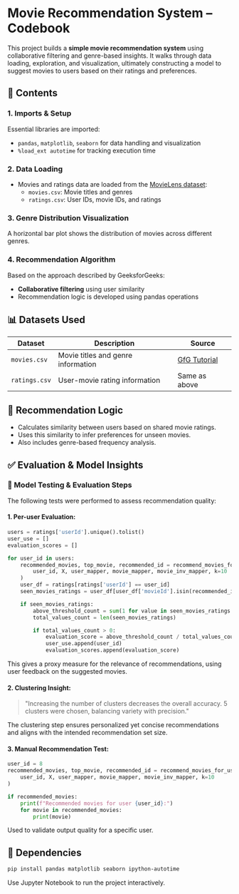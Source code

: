 
# Movie Recommendation System – Codebook

This project builds a **simple movie recommendation system** using collaborative filtering and genre-based insights. It walks through data loading, exploration, and visualization, ultimately constructing a model to suggest movies to users based on their ratings and preferences.

## 📁 Contents

### 1. Imports & Setup
Essential libraries are imported:
- `pandas`, `matplotlib`, `seaborn` for data handling and visualization
- `%load_ext autotime` for tracking execution time

### 2. Data Loading
- Movies and ratings data are loaded from the [MovieLens dataset](https://grouplens.org/datasets/movielens/):
  - `movies.csv`: Movie titles and genres
  - `ratings.csv`: User IDs, movie IDs, and ratings

### 3. Genre Distribution Visualization
A horizontal bar plot shows the distribution of movies across different genres.

### 4. Recommendation Algorithm
Based on the approach described by GeeksforGeeks:
- **Collaborative filtering** using user similarity
- Recommendation logic is developed using pandas operations

## 📊 Datasets Used

| Dataset       | Description                         | Source |
|---------------|-------------------------------------|--------|
| `movies.csv`  | Movie titles and genre information | [GfG Tutorial](https://www.geeksforgeeks.org/recommendation-system-in-python/) |
| `ratings.csv` | User-movie rating information      | Same as above |

## 🧠 Recommendation Logic

- Calculates similarity between users based on shared movie ratings.
- Uses this similarity to infer preferences for unseen movies.
- Also includes genre-based frequency analysis.

## ✅ Evaluation & Model Insights

### 📌 Model Testing & Evaluation Steps

The following tests were performed to assess recommendation quality:

#### 1. Per-user Evaluation:
```python
users = ratings['userId'].unique().tolist()
user_use = []
evaluation_scores = []

for user_id in users:
    recommended_movies, top_movie, recommended_id = recommend_movies_for_user(
        user_id, X, user_mapper, movie_mapper, movie_inv_mapper, k=10
    )
    user_df = ratings[ratings['userId'] == user_id]
    seen_movies_ratings = user_df[user_df['movieId'].isin(recommended_id)]['rating'].tolist()

    if seen_movies_ratings:
        above_threshold_count = sum(1 for value in seen_movies_ratings if value > 3)
        total_values_count = len(seen_movies_ratings)

        if total_values_count > 0:
            evaluation_score = above_threshold_count / total_values_count
            user_use.append(user_id)
            evaluation_scores.append(evaluation_score)
```

This gives a proxy measure for the relevance of recommendations, using user feedback on the suggested movies.

#### 2. Clustering Insight:
> "Increasing the number of clusters decreases the overall accuracy. 5 clusters were chosen, balancing variety with precision."

The clustering step ensures personalized yet concise recommendations and aligns with the intended recommendation set size.

#### 3. Manual Recommendation Test:
```python
user_id = 8
recommended_movies, top_movie, recommended_id = recommend_movies_for_user(
    user_id, X, user_mapper, movie_mapper, movie_inv_mapper, k=10
)

if recommended_movies:
    print(f"Recommended movies for user {user_id}:")
    for movie in recommended_movies:
        print(movie)
```
Used to validate output quality for a specific user.

## 📌 Dependencies

```bash
pip install pandas matplotlib seaborn ipython-autotime
```

Use Jupyter Notebook to run the project interactively.
